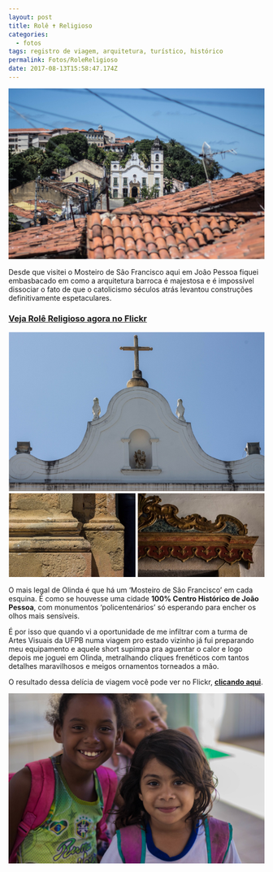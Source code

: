 ```yaml
---
layout: post
title: Rolê ✝️ Religioso
categories:
  - fotos
tags: registro de viagem, arquitetura, turístico, histórico
permalink: Fotos/RoleReligioso
date: 2017-08-13T15:58:47.174Z
---
```

![](/images/uploads/1_e-nqcsuvbvtlbfvfiramtq.jpeg)

Desde que visitei o Mosteiro de São Francisco aqui em João Pessoa fiquei embasbacado em como a arquitetura barroca é majestosa e é impossível dissociar o fato de que o catolicismo séculos atrás levantou construções definitivamente espetaculares.

### [Veja Rolê Religioso agora no Flickr](https://flic.kr/s/aHsm2FY3Q5)

![](/images/uploads/chrome_s8egeovehf.png)

O mais legal de Olinda é que há um ‘Mosteiro de São Francisco’ em cada esquina. É como se houvesse uma cidade **100% Centro Histórico de João Pessoa**, com monumentos ‘policentenários’ só esperando para encher os olhos mais sensíveis.

É por isso que quando vi a oportunidade de me infiltrar com a turma de Artes Visuais da UFPB numa viagem pro estado vizinho já fui preparando meu equipamento e aquele short supimpa pra aguentar o calor e logo depois me joguei em Olinda, metralhando cliques frenéticos com tantos detalhes maravilhosos e meigos ornamentos torneados a mão.

O resultado dessa delícia de viagem você pode ver no Flickr, **[clicando aqui](https://flic.kr/s/aHsm2FY3Q5)**.

![](/images/uploads/35736179533_adfcf9b878_k.jpg)